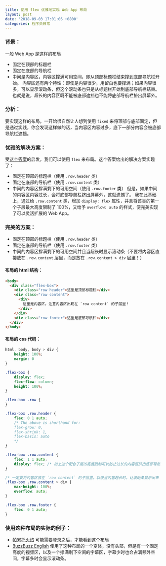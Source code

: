 ```yaml
---
title: 使用 flex 优雅地实现 Web App 布局
layout: post
date: '2018-09-03 17:01:06 +0800'
categories: 程序员日常
---
```


### 背景：
一般 Web App 是这样的布局
- 固定在顶部的标题栏
- 固定在底部的导航栏
- 中间是内容区，内容区撑满可用空间，即从顶部标题栏结束撑到底部导航栏开始。
内容区还有两个特性：即使是内容很少，用留白也要撑满；如果内容很多，可以显示滚动条，但这个滚动条也只是从标题栏开始到底部导航栏结束。也就是说，超长的内容区既不能被底部遮挡也不能将底部导航栏挤出屏幕外。

### 分析：
要实现这样的布局，一开始很自然让人想到使用 `fixed` 来将顶部与底部固定，但是通过实践，你会发现这样做的话，当内容区内容过多，底下一部分内容会被底部导航栏遮挡。

### 优雅的解决方案：
受[这个答案](http://stackoverflow.com/questions/90178/make-a-div-fill-the-height-of-the-remaining-screen-space)的启发，我们可以使用 `flex` 来布局。这个答案给出的解决方案实现了：
- 固定在顶部的标题栏（使用 `.row.header` 类）
- 固定在底部的导航栏（使用 `.row.content` 类）
- 中间的内容区撑满剩下的可用空间（使用 `.row.footer` 类）
但是，如果中间的内容区内容过长，会将底部导航栏挤出屏幕外，这就遗憾了。
我在此基础上，通过给 `.row.content` 类，增加 `display: flex` 属性，并且将该类的第一个子层最大高度限制了 100%，又给予 `overflow: auto` 的样式，便完美实现了可以灵活扩展的 Web App。

### 完美的方案：
- 固定在顶部的标题栏（使用 `.row.header` 类）
- 固定在底部的导航栏（使用 `.row.footer` 类）
- 中间的内容区撑满剩下的可用空间并且当超长时显示滚动条（不要将内容区直接放在 `.row.content` 层里，而是放在 `.row.content > div` 层里！）

#### 布局的 html 结构：
```html
<body>
  <div class="flex-box">
    <div class="row header">这里是顶部标题栏</div>
    <div class="row content">
      <div>
        这里是内容区，注意内容区出现在 `row content` 的子层里！
      </div>
    </div>
    <div class="row footer">这里是底部导航栏</div>
  </div>
</body>
``` 

#### 布局的 css 代码：
```css
html, body, body > div {
    height: 100%;
    margin: 0
}

.flex-box {
    display: flex;
    flex-flow: column;
    height: 100%;
}

.flex-box .row {
}

.flex-box .row.header {
    flex: 0 1 auto;
    /* The above is shorthand for:
    flex-grow: 0,
    flex-shrink: 1,
    flex-basis: auto
    */
}

.flex-box .row.content {
    flex: 1 1 auto;
    display: flex; /* 加上这个配合子层的高度限制可以防止过长的内容区挤出底部导航栏！ */
}

/* 一定要将内容区放在 `row content` 的子层里，以便当内容超长时，让滚动条显示出来 */
.flex-box .row.content > div {
    max-height: 100%;
    overflow: auto;
}

.flex-box .row.footer {
    flex: 0 1 auto;
}
```

### 使用这种布局的实际的例子：
- [帕累托火焰](https://fire.pa-pa.me/)
可能需要登录之后，才能看到这个布局
- [BuzzBuzz English](http://past.buzzbuzzenglish.com/s/player?date=2017-08-24&cat=culture&level=B&lesson_id=b1fe0ea0-7e75-11e7-98fa-ed557983c686&video_path=/resources/buzz/smil/2017-07-24-B.json&new_words_path=/resources/buzz/newWords/2017-07-24-B.json&lesson_id=b1fe0ea0-7e75-11e7-98fa-ed557983c686)
使用了这种布局的一个变体，没有头部，但是有一个固定高度的视频区，以及一个撑满剩下空间的字幕区，字幕少时也会占满额外空间，字幕多时会显示滚动条。